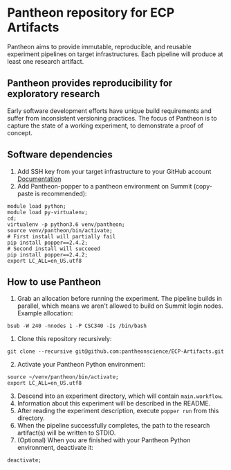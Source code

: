 # Pantheon repository for ECP Artifacts
Pantheon aims to provide immutable, reproducible, and reusable experiment pipelines on target infrastructures. Each pipeline will produce at least one research artifact.
 
## Pantheon provides reproducibility for exploratory research
Early software development efforts have unique build requirements and suffer from inconsistent versioning practices. The focus of Pantheon is to capture the state of a working experiment, to demonstrate a proof of concept. 

## Software dependencies
1. Add SSH key from your target infrastructure to your GitHub account [Documentation](https://help.github.com/en/articles/adding-a-new-ssh-key-to-your-github-account)
2. Add Pantheon-popper to a pantheon environment on Summit (copy-paste is recommended):
```
module load python;
module load py-virtualenv;
cd;
virtualenv -p python3.6 venv/pantheon;
source venv/pantheon/bin/activate;
# First install will partially fail
pip install popper==2.4.2;
# Second install will succeeed
pip install popper==2.4.2;
export LC_ALL=en_US.utf8
```

## How to use Pantheon
1. Grab an allocation before running the experiment. The pipeline builds in parallel, which means we aren't allowed to build on Summit login nodes. Example allocation:
```
bsub -W 240 -nnodes 1 -P CSC340 -Is /bin/bash
```
1. Clone this repository recursively:
```
git clone --recursive git@github.com:pantheonscience/ECP-Artifacts.git
```
2. Activate your Pantheon Python environment:
```
source ~/venv/pantheon/bin/activate;
export LC_ALL=en_US.utf8
```
3. Descend into an experiment directory, which will contain `main.workflow`.
4. Information about this experiment will be described in the README.
5. After reading the experiment description, execute `popper run` from this directory.
6. When the pipeline successfully completes, the path to the research artifact(s) will be written to STDIO.
7. (Optional) When you are finished with your Pantheon Python environment, deactivate it:
```
deactivate;
```
